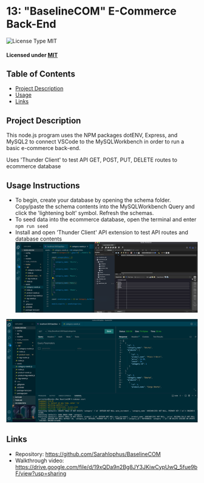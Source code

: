 # 13: "BaselineCOM" E-Commerce Back-End

![License Type MIT](https://img.shields.io/badge/License-MIT-blueviolet.svg)

#### Licensed under [MIT](LICENSE)

## Table of Contents

- [Project Description](#project-description)
- [Usage](#usage-instructions)
- [Links](#links)

## Project Description

This node.js program uses the NPM packages dotENV, Express, and MySQL2 to connect VSCode to the MySQLWorkbench in order to run a basic e-commerce back-end.

Uses 'Thunder Client' to test API GET, POST, PUT, DELETE routes to ecommerce database

## Usage Instructions

- To begin, create your database by opening the schema folder. Copy/paste the schema contents into the MySQLWorkbench Query and click the 'lightening bolt' symbol. Refresh the schemas.
- To seed data into the ecommerce database, open the terminal and enter <code>npm run seed</code>
- Install and open 'Thunder Client' API extension to test API routes and database contents
  ![an image of a coding program with green theme displaying an array of ecommerce data on the left and a database reflecting that data on the right](images/code-db.png)

![an image of a coding program with green theme displaying a  GET route query on the left, and a list of product results on the right](images/get-categories.png)

## Links

- Repository: https://github.com/Sarahlophus/BaselineCOM
- Walkthrough video: https://drive.google.com/file/d/19xQDa9n2Bg8JY3JKiwCypUwQ_5fue9bF/view?usp=sharing
